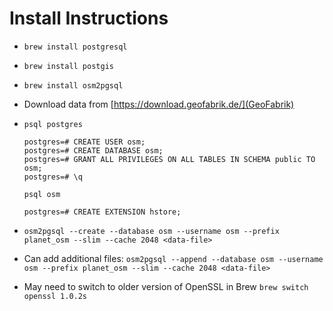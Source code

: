 # Install Instructions

- `brew install postgresql`

- `brew install postgis`

- `brew install osm2pgsql`

- Download data from [https://download.geofabrik.de/](GeoFabrik)

- ```
  psql postgres

  postgres=# CREATE USER osm;
  postgres=# CREATE DATABASE osm;
  postgres=# GRANT ALL PRIVILEGES ON ALL TABLES IN SCHEMA public TO osm;
  postgres=# \q

  psql osm

  postgres=# CREATE EXTENSION hstore;
  
  ```
  
- `osm2pgsql --create --database osm --username osm --prefix planet_osm --slim --cache 2048 <data-file>`

- Can add additional files:
  `osm2pgsql --append --database osm --username osm --prefix planet_osm --slim --cache 2048 <data-file>`

- May need to switch to older version of OpenSSL in Brew
  `brew switch openssl 1.0.2s`
